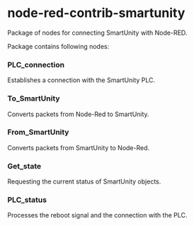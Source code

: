 # node-red-contrib-smartunity

Package of nodes for connecting SmartUnity with Node-RED.

Package contains following nodes:

### PLC_connection
Establishes a connection with the SmartUnity PLC.

### To_SmartUnity
Converts packets from Node-Red to SmartUnity.

### From_SmartUnity
Converts packets from SmartUnity to Node-Red.

### Get_state
Requesting the current status of SmartUnity objects.

### PLC_status
Processes the reboot signal and the сonnection with the PLC.
